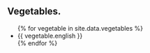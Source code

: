 ## Vegetables. 


<ul>
{% for vegetable in site.data.vegetables %}
  <li>{{ vegetable.english }}</li>
{% endfor %}
</ul>